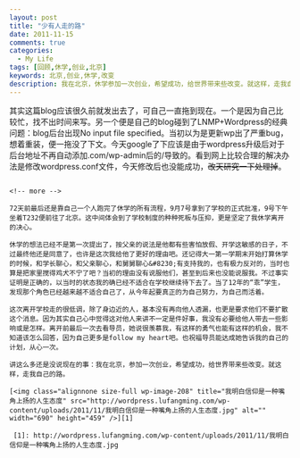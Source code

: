```yaml
---
layout: post
title: "少有人走的路"
date: 2011-11-15
comments: true
categories:
  - My Life
tags: [回顾,休学,创业,北京]
keywords: 北京,创业,休学,改变
description: 我在北京，休学参加一次创业，希望成功，给世界带来些改变。就这样，走我自己的路。
---
```

其实这篇blog应该很久前就发出去了，可自己一直拖到现在。一个是因为自己比较忙，找不出时间来写。另一个便是自己的blog碰到了LNMP+Wordpress的经典问题：blog后台出现No input file specified。当初以为是更新wp出了严重bug，想着重装，便一拖没了下文。今天google了下应该是由于wordpress升级后对于后台地址不再自动添加.com/wp-admin后的/导致的。看到网上比较合理的解决办法是修改wordpress.conf文件，今天修改后也没能成功，~~改天研究一下处理掉~~。

~~~~~~~~~~~~~~~~~~~~~~~~~~~~~~~~~~~~~~~~~~~~~~~~~~~~~~~~~~

<!-- more -->

72天前最后还是靠自己一个人跑完了休学的所有流程，9月7号拿到了学校的正式批准，9号下午坐着T232便前往了北京。这中间体会到了学校制度的种种死板与压抑，更是坚定了我休学离开的决心。

休学的想法已经不是第一次提出了，按父亲的说法是他都有些害怕放假、开学这敏感的日子，不过最终他还是同意了，也许是这次我给他了更好的理由吧。还记得大一第一学期末开始打算休学的时候，和学长聊心，和父亲聊心，和舅舅聊心&#8230;有支持我的，也有极力反对的，当时也算是把家里搅得鸡犬不宁了吧？当初的理由没有说服他们，甚至到后来也没能说服我。不过事实证明是正确的，以当时的状态我的确已经不适合在学校继续待下去了。当了12年的“乖”学生，发现那个角色已经越来越不适合自己了，从今年起要真正的为自己努力，为自己而活着。

这次离开学校走的很低调，除了身边近的人，基本没有再向他人透漏，也更是要求他们不要扩散这个消息。因为其实自己心中觉得这对他人来讲不一定是件好事，我没有必要给他人带去一些影响或是怎样。离开前最后一次去看导员，她说很羡慕我，有这样的勇气也能有这样的机会，我不知道该怎么回答，因为自己更多是follow my heart吧。也祝福导员能达成她告诉我的自己的计划，从心一次。

讲这么多还是没说现在的事：我在北京，参加一次创业，希望成功，给世界带来些改变。就这样，走我自己的路。

[<img class="alignnone size-full wp-image-208" title="我明白信仰是一种嘴角上扬的人生态度" src="http://wordpress.lufangming.com/wp-content/uploads/2011/11/我明白信仰是一种嘴角上扬的人生态度.jpg" alt="" width="690" height="459" />][1]

 [1]: http://wordpress.lufangming.com/wp-content/uploads/2011/11/我明白信仰是一种嘴角上扬的人生态度.jpg